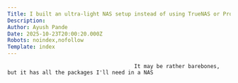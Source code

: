 ```yaml
---
Title: I built an ultra-light NAS setup instead of using TrueNAS or Proxmox
Description: 
Author: Ayush Pande
Date: 2025-10-23T20:00:20.000Z
Robots: noindex,nofollow
Template: index
---
```


                                            It may be rather barebones, but it has all the packages I'll need in a NAS
                                        